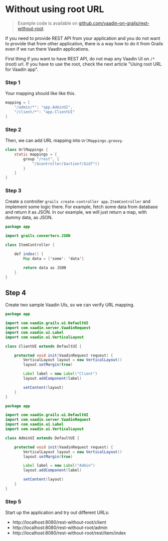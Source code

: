 # Without using root URL

> Example code is available on
[github.com/vaadin-on-grails/rest-without-root](https://github.com/vaadin-on-grails/rest-without-root).

If you need to provide REST API from your application and you do not want to provide that from other application, there is a way how to do it from Grails even if we run there Vaadin applications.

First thing if you want to have REST API, do not map any Vaadin UI on `/*` (root) url. If you have to use the root, check the next article "Using root URL for Vaadin app".

### Step 1

Your mapping should like like this.

``` java
mapping = [
    "/admin/*": "app.AdminUI",
    "/client/*": "app.ClientUI"
]
```

### Step 2

Then, we can add URL mapping into `UrlMappings.groovy`.

``` java
class UrlMappings {
	static mappings = {
		group "/rest", {
			"/$controller/$action?/$id?"()
		}
	}
}
```

### Step 3

Create a controller `grails create-controller app.ItemController` and implement some logic there. For example, fetch some data from database and return it as JSON. In our example, we will just return a map, with dummy data, as JSON.

``` java
package app

import grails.converters.JSON

class ItemController {

    def index() {
        Map data = ['some': 'data']

        return data as JSON
    }
}
```

## Step 4

Create two sample Vaadin UIs, so we can verify URL mapping.

``` java
package app

import com.vaadin.grails.ui.DefaultUI
import com.vaadin.server.VaadinRequest
import com.vaadin.ui.Label
import com.vaadin.ui.VerticalLayout

class ClientUI extends DefaultUI {

    protected void init(VaadinRequest request) {
        VerticalLayout layout = new VerticalLayout()
        layout.setMargin(true)

        Label label = new Label("Client")
        layout.addComponent(label)

        setContent(layout)
    }
}
```

``` java
package app

import com.vaadin.grails.ui.DefaultUI
import com.vaadin.server.VaadinRequest
import com.vaadin.ui.Label
import com.vaadin.ui.VerticalLayout

class AdminUI extends DefaultUI {

    protected void init(VaadinRequest request) {
        VerticalLayout layout = new VerticalLayout()
        layout.setMargin(true)

        Label label = new Label("Admin")
        layout.addComponent(label)

        setContent(layout)
    }
}
```


### Step 5

Start up the application and try out different URLs:
* http://localhost:8080/rest-without-root/client
* http://localhost:8080/rest-without-root/admin
* http://localhost:8080/rest-without-root/rest/item/index
